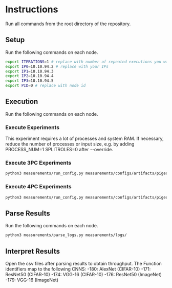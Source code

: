 # Instructions

Run all commands from the root directory of the repository.

## Setup

Run the following commands on each node.

```sh
export ITERATIONS=1 # replace with number of repeated executions you want to run
export IP0=10.10.94.2 # replace with your IPs
export IP1=10.10.94.3
export IP2=10.10.94.4
export IP3=10.10.94.5
export PID=0 # replace with node id
```

## Execution

Run the following commands on each node.

### Execute Experiments
This experiment requires a lot of processes and system RAM. If necessary, reduce the number of processes or input size, e.g. by adding PROCESS_NUM=1 SPLITROLES=0 after --override.

### Execute 3PC Experiments

```sh
python3 measurements/run_config.py measurements/configs/artifacts/pigeon/table4/table4.conf -i $ITERATIONS -a $IP0 -b $IP1 -c $IP2 -p $PID --override PROTOCOL=5 SPLITROLES=1
```

### Execute 4PC Experiments
```sh
python3 measurements/run_config.py measurements/configs/artifacts/pigeon/table4/table4.conf -i $ITERATIONS -a $IP0 -b $IP1 -c $IP2 -d $IP3 -p $PID --override PROTOCOL=12 SPLITROLES=3
```


## Parse Results

Run the following commands on each node.

```sh
python3 measurements/parse_logs.py measurements/logs/
```

## Interpret Results

Open the csv files after parsing results to obtain throughput. The Function identifiers map to the following CNNS:
-180: AlexNet (CIFAR-10)
-171: ResNet50 (CIFAR-10)
-174: VGG-16 (CIFAR-10)
-176: ResNet50 (ImageNet)
-179: VGG-16 (ImageNet)

